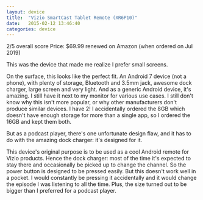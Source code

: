 ```yaml
---
layout: device
title:  "Vizio SmartCast Tablet Remote (XR6P10)"
date:   2015-02-12 13:46:40
categories: device
---
```

2/5 overall score
Price: $69.99 renewed on Amazon (when ordered on Jul 2019)

This was the device that made me realize I prefer small screens.

On the surface, this looks like the perfect fit. An Android 7 device (not a phone), with plenty of storage, Bluetooth and 3.5mm jack, awesome dock charger, large screen and very light. And as a generic Android device, it's amazing. I still have it next to my monitor for various use cases. I still don't know why this isn't more popular, or why other manufacturers don't produce similar devices. I have 2! I accidentally ordered the 8GB which doesn't have enough storage for more than a single app, so I ordered the 16GB and kept them both.

But as a podcast player, there's one unfortunate design flaw, and it has to do with the amazing dock charger: it's designed for it. 

This device's original purpose is to be used as a cool Android remote for Vizio products. Hence the dock charger: most of the time it's expected to stay there and occasionally be picked up to change the channel. So the power button is designed to be pressed easily. But this doesn't work well in a pocket. I would constantly be pressing it accidentally and it would change the episode I was listening to all the time. Plus, the size turned out to be bigger than I preferred for a podcast player.